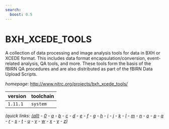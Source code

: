 ```yaml
---
search:
  boost: 0.5
---
```

# BXH_XCEDE_TOOLS

A collection of data processing and image analysis  tools for data in BXH or XCEDE format. This includes data format  encapsulation/conversion, event-related analysis, QA tools, and more.  These tools form the basis of the fBIRN QA procedures and are also  distributed as part of the fBIRN Data Upload Scripts.

*homepage*: <http://www.nitrc.org/projects/bxh_xcede_tools/>

version | toolchain
--------|----------
``1.11.1`` | ``system``


*(quick links: [(all)](../index.md) - [0](../0/index.md) - [a](../a/index.md) - [b](../b/index.md) - [c](../c/index.md) - [d](../d/index.md) - [e](../e/index.md) - [f](../f/index.md) - [g](../g/index.md) - [h](../h/index.md) - [i](../i/index.md) - [j](../j/index.md) - [k](../k/index.md) - [l](../l/index.md) - [m](../m/index.md) - [n](../n/index.md) - [o](../o/index.md) - [p](../p/index.md) - [q](../q/index.md) - [r](../r/index.md) - [s](../s/index.md) - [t](../t/index.md) - [u](../u/index.md) - [v](../v/index.md) - [w](../w/index.md) - [x](../x/index.md) - [y](../y/index.md) - [z](../z/index.md))*

